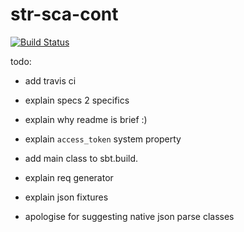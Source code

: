 # str-sca-cont

[![Build Status](https://travis-ci.org/grandbora/str-sca-cont.svg?branch=master)](https://travis-ci.org/grandbora/str-sca-cont)


todo:

* add travis ci

* explain specs 2 specifics

* explain why readme is brief :)

* explain `access_token` system property

* add main class to sbt.build.

* explain req generator

* explain json fixtures

* apologise for suggesting native json parse classes

